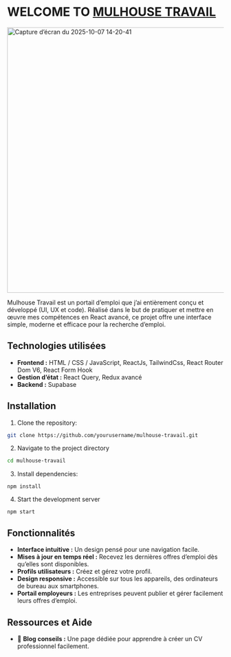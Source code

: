 # WELCOME TO [MULHOUSE TRAVAIL](https://mulhouse-travail.netlify.app/)

<img width="1286" height="618" alt="Capture d’écran du 2025-10-07 14-20-41" src="https://github.com/user-attachments/assets/bf299402-bf88-4b81-bc16-52e7e27e520a" />



Mulhouse Travail est un portail d’emploi que j’ai entièrement conçu et développé (UI, UX et code).
Réalisé dans le but de pratiquer et mettre en œuvre mes compétences en React avancé, ce projet offre une interface simple, moderne et efficace pour la recherche d’emploi.

## Technologies utilisées
- **Frontend :** HTML / CSS / JavaScript, ReactJs, TailwindCss, React Router Dom V6, React Form Hook
- **Gestion d’état :** React Query, Redux avancé
- **Backend :** Supabase

## Installation
1. Clone the repository:
```sh
git clone https://github.com/yourusername/mulhouse-travail.git
```
2. Navigate to the project directory
 ```sh
cd mulhouse-travail
```
3. Install dependencies:
```
npm install
```
4. Start the development server

``` 
npm start 
```
## Fonctionnalités
- **Interface intuitive :** Un design pensé pour une navigation facile.
- **Mises à jour en temps réel :** Recevez les dernières offres d’emploi dès qu’elles sont disponibles.
- **Profils utilisateurs :** Créez et gérez votre profil.
- **Design responsive :** Accessible sur tous les appareils, des ordinateurs de bureau aux smartphones.
- **Portail employeurs :** Les entreprises peuvent publier et gérer facilement leurs offres d’emploi.
  
## Ressources et Aide
- 📰 **Blog conseils :** Une page dédiée pour apprendre à créer un CV professionnel facilement.
